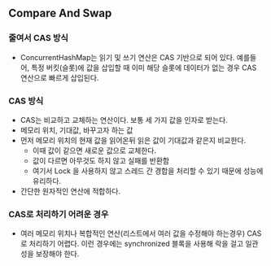 ## Compare And Swap
### 줄여서 CAS 방식 
- ConcurrentHashMap는 읽기 및 쓰기 연산은 CAS 기반으로 되어 있다. 예를들어, 특정 버킷(슬롯)에 값을 삽입할 때 이미 해당 슬롯에 데이터가 없는 경우 CAS 연산으로 빠르게 삽입된다. 

### CAS 방식
- CAS는 비교하고 교체하는 연산이다. 보통 세 가지 값을 인자로 받는다. 
- 메모리 위치, 기대값, 바꾸고자 하는 값
- 먼저 메모리 위치의 현재 값을 읽어온뒤 읽은 값이 기대값과 같은지 비교한다. 
    - 이때 값이 같으면 새로운 값으로 교체한다. 
    - 값이 다르면 아무것도 하지 않고 실패를 반환함 
    - 여기서 Lock 을 사용하지 않고 스레드 간 경합을 처리할 수 있기 때문에 성능에 유리하다. 
- 간단한 원자적인 연산에 적합하다. 

### CAS로 처리하기 어려운 경우
- 여러 메모리 위치나 복합적인 연산(리스트에서 여러 값을 수정해야 하는경우) CAS로 처리하기 어렵다. 이런 경우에는 synchronized 블록을 사용해 락을 걸고 일관성을 보장해야 한다. 